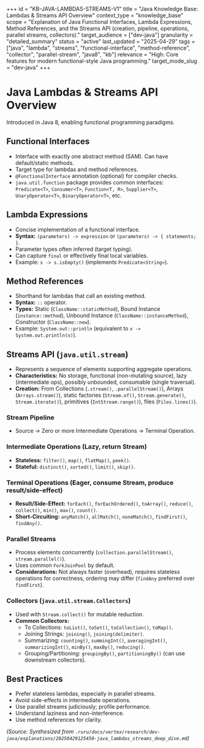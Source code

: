 +++
id = "KB-JAVA-LAMBDAS-STREAMS-V1"
title = "Java Knowledge Base: Lambdas & Streams API Overview"
context_type = "knowledge_base"
scope = "Explanation of Java Functional Interfaces, Lambda Expressions, Method References, and the Streams API (creation, pipeline, operations, parallel streams, collectors)."
target_audience = ["dev-java"]
granularity = "detailed_summary"
status = "active"
last_updated = "2025-04-29"
tags = ["java", "lambda", "streams", "functional-interface", "method-reference", "collector", "parallel-stream", "java8", "kb"]
relevance = "High: Core features for modern functional-style Java programming."
target_mode_slug = "dev-java"
+++

# Java Lambdas & Streams API Overview

Introduced in Java 8, enabling functional programming paradigms.

## Functional Interfaces
*   Interface with exactly one abstract method (SAM). Can have default/static methods.
*   Target type for lambdas and method references.
*   `@FunctionalInterface` annotation (optional) for compiler checks.
*   `java.util.function` package provides common interfaces: `Predicate<T>`, `Consumer<T>`, `Function<T, R>`, `Supplier<T>`, `UnaryOperator<T>`, `BinaryOperator<T>`, etc.

## Lambda Expressions
*   Concise implementation of a functional interface.
*   **Syntax:** `(parameters) -> expression` or `(parameters) -> { statements; }`.
*   Parameter types often inferred (target typing).
*   Can capture `final` or effectively final local variables.
*   Example: `s -> s.isEmpty()` (implements `Predicate<String>`).

## Method References
*   Shorthand for lambdas that call an existing method.
*   **Syntax:** `::` operator.
*   **Types:** Static (`ClassName::staticMethod`), Bound Instance (`instance::method`), Unbound Instance (`ClassName::instanceMethod`), Constructor (`ClassName::new`).
*   Example: `System.out::println` (equivalent to `x -> System.out.println(x)`).

## Streams API (`java.util.stream`)
*   Represents a sequence of elements supporting aggregate operations.
*   **Characteristics:** No storage, functional (non-mutating source), lazy (intermediate ops), possibly unbounded, consumable (single traversal).
*   **Creation:** From Collections (`.stream()`, `.parallelStream()`), Arrays (`Arrays.stream()`), static factories (`Stream.of()`, `Stream.generate()`, `Stream.iterate()`), primitives (`IntStream.range()`), files (`Files.lines()`).

### Stream Pipeline
*   Source -> Zero or more Intermediate Operations -> Terminal Operation.

### Intermediate Operations (Lazy, return Stream)
*   **Stateless:** `filter()`, `map()`, `flatMap()`, `peek()`.
*   **Stateful:** `distinct()`, `sorted()`, `limit()`, `skip()`.

### Terminal Operations (Eager, consume Stream, produce result/side-effect)
*   **Result/Side-Effect:** `forEach()`, `forEachOrdered()`, `toArray()`, `reduce()`, `collect()`, `min()`, `max()`, `count()`.
*   **Short-Circuiting:** `anyMatch()`, `allMatch()`, `noneMatch()`, `findFirst()`, `findAny()`.

### Parallel Streams
*   Process elements concurrently (`collection.parallelStream()`, `stream.parallel()`).
*   Uses common `ForkJoinPool` by default.
*   **Considerations:** Not always faster (overhead), requires stateless operations for correctness, ordering may differ (`findAny` preferred over `findFirst`).

### Collectors (`java.util.stream.Collectors`)
*   Used with `Stream.collect()` for mutable reduction.
*   **Common Collectors:**
    *   To Collections: `toList()`, `toSet()`, `toCollection()`, `toMap()`.
    *   Joining Strings: `joining()`, `joining(delimiter)`.
    *   Summarizing: `counting()`, `summingInt()`, `averagingInt()`, `summarizingInt()`, `minBy()`, `maxBy()`, `reducing()`.
    *   Grouping/Partitioning: `groupingBy()`, `partitioningBy()` (can use downstream collectors).

## Best Practices
*   Prefer stateless lambdas, especially in parallel streams.
*   Avoid side-effects in intermediate operations.
*   Use parallel streams judiciously; profile performance.
*   Understand laziness and non-interference.
*   Use method references for clarity.

*(Source: Synthesized from `.ruru/docs/vertex/research/dev-java/explanations/20250429125450-java_lambdas_streams_deep_dive.md`)*
